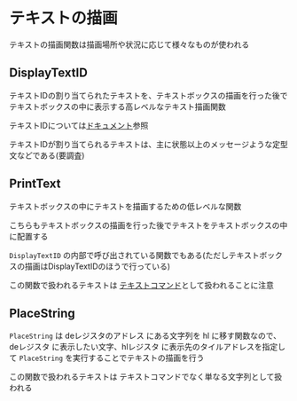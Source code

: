 # テキストの描画

テキストの描画関数は描画場所や状況に応じて様々なものが使われる

## DisplayTextID

テキストIDの割り当てられたテキストを、テキストボックスの描画を行った後でテキストボックスの中に表示する高レベルなテキスト描画関数

テキストIDについては[ドキュメント](./text_id.md)参照

テキストIDが割り当てられるテキストは、主に状態以上のメッセージような定型文などである(要調査)

## PrintText

テキストボックスの中にテキストを描画するための低レベルな関数

こちらもテキストボックスの描画を行った後でテキストをテキストボックスの中に配置する

`DisplayTextID` の内部で呼び出されている関数でもある(ただしテキストボックスの描画はDisplayTextIDのほうで行っている)

この関数で扱われるテキストは [テキストコマンド](./text_cmd.md)として扱われることに注意

## PlaceString

`PlaceString` は deレジスタのアドレス にある文字列を hl に移す関数なので、deレジスタ に表示したい文字、hlレジスタ に表示先のタイルアドレスを指定して `PlaceString` を実行することでテキストの描画を行う

この関数で扱われるテキストは テキストコマンドでなく単なる文字列として扱われる  
